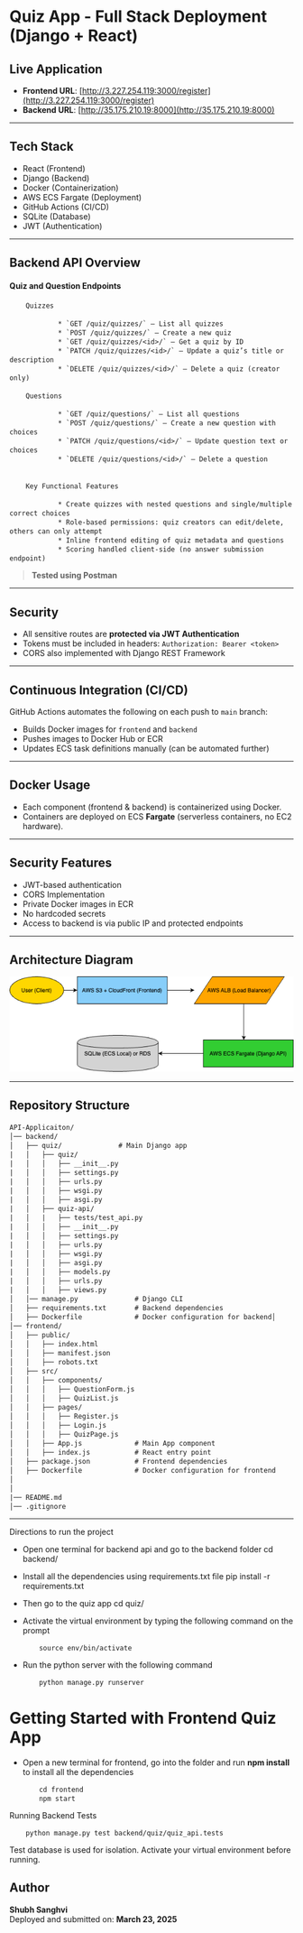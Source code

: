 # Quiz App - Full Stack Deployment (Django + React)

## Live Application

- **Frontend URL**: [http://3.227.254.119:3000/register](http://3.227.254.119:3000/register)
- **Backend URL**: [http://35.175.210.19:8000](http://35.175.210.19:8000)

---

## Tech Stack

- React (Frontend)
- Django (Backend)
- Docker (Containerization)
- AWS ECS Fargate (Deployment)
- GitHub Actions (CI/CD)
- SQLite (Database)
- JWT (Authentication)

---

## Backend API Overview

#### Quiz and Question Endpoints

        Quizzes
        
                * `GET /quiz/quizzes/` – List all quizzes
                * `POST /quiz/quizzes/` – Create a new quiz
                * `GET /quiz/quizzes/<id>/` – Get a quiz by ID
                * `PATCH /quiz/quizzes/<id>/` – Update a quiz’s title or description
                * `DELETE /quiz/quizzes/<id>/` – Delete a quiz (creator only)
        
        Questions
        
                * `GET /quiz/questions/` – List all questions
                * `POST /quiz/questions/` – Create a new question with choices
                * `PATCH /quiz/questions/<id>/` – Update question text or choices
                * `DELETE /quiz/questions/<id>/` – Delete a question
        
        
        Key Functional Features
        
                * Create quizzes with nested questions and single/multiple correct choices
                * Role-based permissions: quiz creators can edit/delete, others can only attempt
                * Inline frontend editing of quiz metadata and questions
                * Scoring handled client-side (no answer submission endpoint)

> **Tested using Postman**

---

## Security

- All sensitive routes are **protected via JWT Authentication**
- Tokens must be included in headers: `Authorization: Bearer <token>`
- CORS also implemented with Django REST Framework

---

## Continuous Integration (CI/CD)

GitHub Actions automates the following on each push to `main` branch:

-  Builds Docker images for `frontend` and `backend`
-  Pushes images to Docker Hub or ECR
-  Updates ECS task definitions manually (can be automated further)

---

## Docker Usage

- Each component (frontend & backend) is containerized using Docker.
- Containers are deployed on ECS **Fargate** (serverless containers, no EC2 hardware).

---

## Security Features

- JWT-based authentication
- CORS Implementation
- Private Docker images in ECR
- No hardcoded secrets
- Access to backend is via public IP and protected endpoints

---

## Architecture Diagram

![AWS Architecture Diagram](archtectureDiagram.drawio.png)

---

## Repository Structure

```
API-Applicaiton/                      
│── backend/                   
│   ├── quiz/              # Main Django app
|   │   ├── quiz/              
|   │   │   ├── __init__.py
|   │   │   ├── settings.py        
|   │   │   ├── urls.py            
|   │   │   ├── wsgi.py            
|   │   │   ├── asgi.py            
|   │   ├── quiz-api/
|   │   |   ├── tests/test_api.py              
|   │   │   ├── __init__.py
|   │   │   ├── settings.py        
|   │   │   ├── urls.py            
|   │   │   ├── wsgi.py            
|   │   │   ├── asgi.py               
|   │   │   ├── models.py               
|   │   │   ├── urls.py               
|   │   │   ├── views.py               
│   │── manage.py              # Django CLI
│   ├── requirements.txt       # Backend dependencies
│   ├── Dockerfile             # Docker configuration for backend│
│── frontend/                  
│   ├── public/                
│   │   ├── index.html
│   │   ├── manifest.json
│   │   ├── robots.txt
│   ├── src/                   
│   │   ├── components/        
│   │   │   ├── QuestionForm.js
│   │   │   ├── QuizList.js
│   │   ├── pages/             
│   │   │   ├── Register.js
│   │   │   ├── Login.js
│   │   │   ├── QuizPage.js
│   │   ├── App.js             # Main App component
│   │   ├── index.js           # React entry point
│   ├── package.json           # Frontend dependencies
│   ├── Dockerfile             # Docker configuration for frontend
│
│
|── README.md            
│── .gitignore                

```

---

Directions to run the project

- Open one terminal for backend api and go to the backend folder
        cd backend/

- Install all the dependencies using requirements.txt file
        pip install -r requirements.txt

- Then go to the quiz app
        cd quiz/

- Activate the virtual environment by typing the following command on the prompt 

          source env/bin/activate

- Run the python server with the following command

          python manage.py runserver

# Getting Started with Frontend Quiz App

- Open a new terminal for frontend, go into the folder and run **npm install** to install all the dependencies
  
          cd frontend
          npm start
Running Backend Tests

        python manage.py test backend/quiz/quiz_api.tests

Test database is used for isolation. Activate your virtual environment before running.



## Author

**Shubh Sanghvi**  
Deployed and submitted on: **March 23, 2025**
